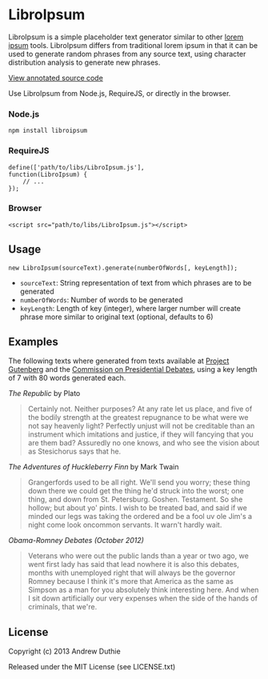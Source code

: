 # LibroIpsum

LibroIpsum is a simple placeholder text generator similar to other [lorem ipsum](http://en.wikipedia.org/wiki/Lorem_ipsum) tools. LibroIpsum differs from traditional lorem ipsum in that it can be used to generate random phrases from any source text, using character distribution analysis to generate new phrases.

[View annotated source code](http://aduth.github.com/LibroIpsum)

Use LibroIpsum from Node.js, RequireJS, or directly in the browser.

### Node.js
    npm install libroipsum

### RequireJS
    define(['path/to/libs/LibroIpsum.js'],
    function(LibroIpsum) {
        // ...
    });

### Browser
    <script src="path/to/libs/LibroIpsum.js"></script>

## Usage
    new LibroIpsum(sourceText).generate(numberOfWords[, keyLength]);

* `sourceText`: String representation of text from which phrases are to be generated
* `numberOfWords`: Number of words to be generated
* `keyLength`: Length of key (integer), where larger number will create phrase more similar to original text (optional, defaults to 6)

## Examples

The following texts where generated from texts available at [Project Gutenberg](http://www.gutenberg.org/) and the [Commission on Presidential Debates](http://www.debates.org/index.php?page=debate-transcripts), using a key length of 7 with 80 words generated each.

_The Republic_ by Plato

> Certainly not. Neither purposes? At any rate let us place, and five of the bodily strength at the greatest repugnance to be what were we not say heavenly light? Perfectly unjust will not be creditable than an instrument which imitations and justice, if they will fancying that you are them bad? Assuredly no one knows, and who see the vision about as Stesichorus says that he.

_The Adventures of Huckleberry Finn_ by Mark Twain

> Grangerfords used to be all right. We'll send you worry; these thing down there we could get the thing he'd struck into the worst; one thing, and down from St. Petersburg. Goshen. Testament. So she hollow; but about yo' pints. I wish to be treated bad, and said if we minded our legs was taking the ordered and be a fool uv ole Jim's a night come look oncommon servants. It warn't hardly wait.

_Obama-Romney Debates (October 2012)_

> Veterans who were out the public lands than a year or two ago, we went first lady has said that lead nowhere it is also this debates, months with unemployed right that will always be the governor Romney because I think it's more that America as the same as Simpson as a man for you absolutely think interesting here. And when I sit down artificially our very expenses when the side of the hands of criminals, that we're.

## License

Copyright (c) 2013 Andrew Duthie

Released under the MIT License (see LICENSE.txt)
